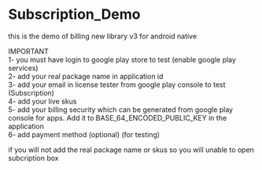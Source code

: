 # Subscription_Demo
this is the demo of billing new library v3 for android native

IMPORTANT</br>
1- you must have login to google play store to test (enable google play services) </br>
2- add your real package name in application id </br>
3- add your email in license tester from google play console to test (Subscription) </br>
4- add your live skus </br>
5- add your billing security which can be generated from google play console for apps. Add it to  BASE_64_ENCODED_PUBLIC_KEY in the application </br>
6- add payment method (optional) (for testing) </br>



if you will not add the real package name or skus so you will unable to open subcription box



